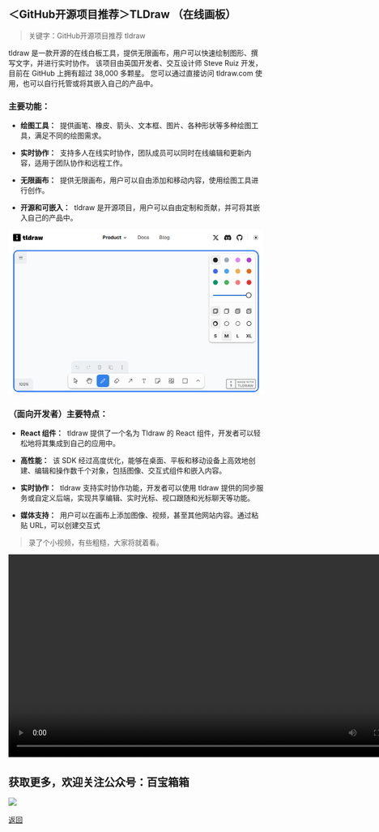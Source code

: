 ## ＜GitHub开源项目推荐＞TLDraw （在线画板）

>关键字：GitHub开源项目推荐 tldraw

tldraw 是一款开源的在线白板工具，提供无限画布，用户可以快速绘制图形、撰写文字，并进行实时协作。 该项目由英国开发者、交互设计师 Steve Ruiz 开发，目前在 GitHub 上拥有超过 38,000 多颗星。 您可以通过直接访问 tldraw.com 使用，也可以自行托管或将其嵌入自己的产品中。

### 主要功能：

*   **绘图工具：**
 提供画笔、橡皮、箭头、文本框、图片、各种形状等多种绘图工具，满足不同的绘图需求。

*   **实时协作：**
 支持多人在线实时协作，团队成员可以同时在线编辑和更新内容，适用于团队协作和远程工作。

*   **无限画布：**
 提供无限画布，用户可以自由添加和移动内容，使用绘图工具进行创作。

*   **开源和可嵌入：**
 tldraw 是开源项目，用户可以自由定制和贡献，并可将其嵌入自己的产品中。

![image](../assets/img/011_tldraw/tldraw.png)

### （面向开发者）主要特点：

*   **React 组件：**
 tldraw 提供了一个名为 Tldraw 的 React 组件，开发者可以轻松地将其集成到自己的应用中。

*   **高性能：**
 该 SDK 经过高度优化，能够在桌面、平板和移动设备上高效地创建、编辑和操作数千个对象，包括图像、交互式组件和嵌入内容。

*   **实时协作：**
 tldraw 支持实时协作功能，开发者可以使用 tldraw 提供的同步服务或自定义后端，实现共享编辑、实时光标、视口跟随和光标聊天等功能。

*   **媒体支持：**
 用户可以在画布上添加图像、视频，甚至其他网站内容。通过粘贴 URL，可以创建交互式


>录了个小视频，有些粗糙，大家将就着看。

<video src="../assets/img/011_tldraw/Tldrwa-zipped.mp4" controls="controls" height="400"></video>

## 获取更多，欢迎关注公众号：百宝箱箱
<img src="../assets/GongZhongHao.png" style="max-width:100%; height:auto;">

[返回](..)